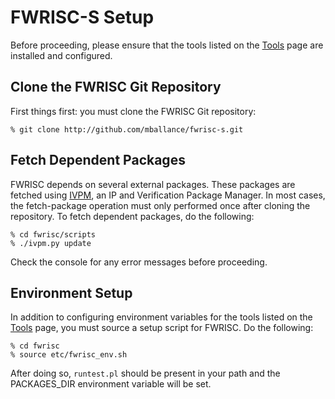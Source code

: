 # FWRISC-S Setup

Before proceeding, please ensure that the tools listed on the [Tools](fwrisc_tools.md) page are installed and configured.

## Clone the FWRISC Git Repository

First things first: you must clone the FWRISC Git repository:

```
% git clone http://github.com/mballance/fwrisc-s.git
```


## Fetch Dependent Packages
FWRISC depends on several external packages. These packages are fetched using [IVPM](http://github.com/mballance/ivpm), an IP and Verification Package Manager. In most cases, the fetch-package operation 
must only performed once after cloning the repository. To fetch dependent packages, do the following:

```
% cd fwrisc/scripts
% ./ivpm.py update
```

Check the console for any error messages before proceeding.

## Environment Setup
In addition to configuring environment variables for the tools listed on the [Tools](fwrisc_tools.md) page, you must source a setup script for FWRISC. Do the following:

```
% cd fwrisc
% source etc/fwrisc_env.sh
```

After doing so, `runtest.pl` should be present in your path and the PACKAGES_DIR environment variable will be set.

